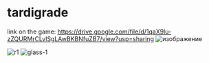 # tardigrade
link on the game:
https://drive.google.com/file/d/1qaX9lu-zZQURMrCLvlSgLAwBKBNfuZB7/view?usp=sharing
![изображение](https://user-images.githubusercontent.com/85747237/193465513-1c2b8959-a9ee-49ab-83bc-0cb0bc20a52f.png)


![r1](https://user-images.githubusercontent.com/85747237/193465546-64fba3a9-8ace-498d-9ef1-5ee6632b1ae2.png)
![glass-1](https://user-images.githubusercontent.com/85747237/193465569-5610e896-968b-4ee5-b605-a4cf47aef1e4.png)
